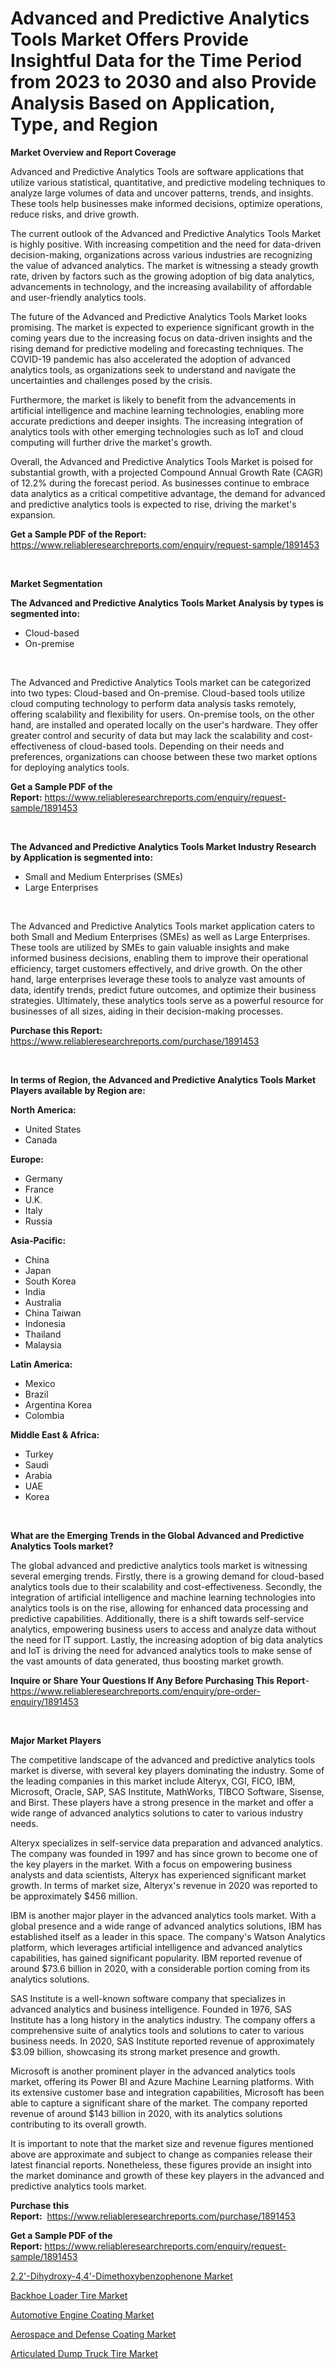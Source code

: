 <p><h1>Advanced and Predictive Analytics Tools Market Offers Provide Insightful Data for the Time Period from 2023 to 2030 and also Provide Analysis Based on Application, Type, and Region</h1></p><p><strong>Market Overview and Report Coverage</strong></p>
<p><p>Advanced and Predictive Analytics Tools are software applications that utilize various statistical, quantitative, and predictive modeling techniques to analyze large volumes of data and uncover patterns, trends, and insights. These tools help businesses make informed decisions, optimize operations, reduce risks, and drive growth.</p><p>The current outlook of the Advanced and Predictive Analytics Tools Market is highly positive. With increasing competition and the need for data-driven decision-making, organizations across various industries are recognizing the value of advanced analytics. The market is witnessing a steady growth rate, driven by factors such as the growing adoption of big data analytics, advancements in technology, and the increasing availability of affordable and user-friendly analytics tools.</p><p>The future of the Advanced and Predictive Analytics Tools Market looks promising. The market is expected to experience significant growth in the coming years due to the increasing focus on data-driven insights and the rising demand for predictive modeling and forecasting techniques. The COVID-19 pandemic has also accelerated the adoption of advanced analytics tools, as organizations seek to understand and navigate the uncertainties and challenges posed by the crisis.</p><p>Furthermore, the market is likely to benefit from the advancements in artificial intelligence and machine learning technologies, enabling more accurate predictions and deeper insights. The increasing integration of analytics tools with other emerging technologies such as IoT and cloud computing will further drive the market's growth.</p><p>Overall, the Advanced and Predictive Analytics Tools Market is poised for substantial growth, with a projected Compound Annual Growth Rate (CAGR) of 12.2% during the forecast period. As businesses continue to embrace data analytics as a critical competitive advantage, the demand for advanced and predictive analytics tools is expected to rise, driving the market's expansion.</p></p>
<p><strong>Get a Sample PDF of the Report:</strong> <a href="https://www.reliableresearchreports.com/enquiry/request-sample/1891453">https://www.reliableresearchreports.com/enquiry/request-sample/1891453</a></p>
<p>&nbsp;</p>
<p><strong>Market Segmentation</strong></p>
<p><strong>The Advanced and Predictive Analytics Tools Market Analysis by types is segmented into:</strong></p>
<p><ul><li>Cloud-based</li><li>On-premise</li></ul></p>
<p>&nbsp;</p>
<p><p>The Advanced and Predictive Analytics Tools market can be categorized into two types: Cloud-based and On-premise. Cloud-based tools utilize cloud computing technology to perform data analysis tasks remotely, offering scalability and flexibility for users. On-premise tools, on the other hand, are installed and operated locally on the user's hardware. They offer greater control and security of data but may lack the scalability and cost-effectiveness of cloud-based tools. Depending on their needs and preferences, organizations can choose between these two market options for deploying analytics tools.</p></p>
<p><strong>Get a Sample PDF of the Report:</strong>&nbsp;<a href="https://www.reliableresearchreports.com/enquiry/request-sample/1891453">https://www.reliableresearchreports.com/enquiry/request-sample/1891453</a></p>
<p>&nbsp;</p>
<p><strong>The Advanced and Predictive Analytics Tools Market Industry Research by Application is segmented into:</strong></p>
<p><ul><li>Small and Medium Enterprises (SMEs)</li><li>Large Enterprises</li></ul></p>
<p>&nbsp;</p>
<p><p>The Advanced and Predictive Analytics Tools market application caters to both Small and Medium Enterprises (SMEs) as well as Large Enterprises. These tools are utilized by SMEs to gain valuable insights and make informed business decisions, enabling them to improve their operational efficiency, target customers effectively, and drive growth. On the other hand, large enterprises leverage these tools to analyze vast amounts of data, identify trends, predict future outcomes, and optimize their business strategies. Ultimately, these analytics tools serve as a powerful resource for businesses of all sizes, aiding in their decision-making processes.</p></p>
<p><strong>Purchase this Report:</strong>&nbsp; <a href="https://www.reliableresearchreports.com/purchase/1891453">https://www.reliableresearchreports.com/purchase/1891453</a></p>
<p>&nbsp;</p>
<p><strong>In terms of Region, the Advanced and Predictive Analytics Tools Market Players available by Region are:</strong></p>
<p>
    <p> <strong> North America: </strong>
        <ul>
            <li>United States</li>
            <li>Canada</li>
        </ul>
        </p> 
    <p> <strong> Europe: </strong>
        <ul>
            <li>Germany</li>
            <li>France</li>
            <li>U.K.</li>
            <li>Italy</li>
            <li>Russia</li>
        </ul>
        </p> 
    <p> <strong> Asia-Pacific: </strong>
        <ul>
            <li>China</li>
            <li>Japan</li>
            <li>South Korea</li>
            <li>India</li>
            <li>Australia</li>
            <li>China Taiwan</li>
            <li>Indonesia</li>
            <li>Thailand</li>
            <li>Malaysia</li>
        </ul>
        </p> 
    <p> <strong> Latin America: </strong>
        <ul>
            <li>Mexico</li>
            <li>Brazil</li>
            <li>Argentina Korea</li>
            <li>Colombia</li>
        </ul>
        </p> 
    <p> <strong> Middle East & Africa: </strong>
        <ul>
            <li>Turkey</li>
            <li>Saudi</li>
            <li>Arabia</li>
            <li>UAE</li>
            <li>Korea</li>
        </ul>
    </p>
    </p>
<p>&nbsp;</p>
<p><strong>What are the Emerging Trends in the Global Advanced and Predictive Analytics Tools market?</strong></p>
<p><p>The global advanced and predictive analytics tools market is witnessing several emerging trends. Firstly, there is a growing demand for cloud-based analytics tools due to their scalability and cost-effectiveness. Secondly, the integration of artificial intelligence and machine learning technologies into analytics tools is on the rise, allowing for enhanced data processing and predictive capabilities. Additionally, there is a shift towards self-service analytics, empowering business users to access and analyze data without the need for IT support. Lastly, the increasing adoption of big data analytics and IoT is driving the need for advanced analytics tools to make sense of the vast amounts of data generated, thus boosting market growth.</p></p>
<p><strong>Inquire or Share Your Questions If Any Before Purchasing This Report</strong>- <a href="https://www.reliableresearchreports.com/enquiry/pre-order-enquiry/1891453">https://www.reliableresearchreports.com/enquiry/pre-order-enquiry/1891453</a></p>
<p>&nbsp;</p>
<p><strong>Major Market Players</strong></p>
<p><p>The competitive landscape of the advanced and predictive analytics tools market is diverse, with several key players dominating the industry. Some of the leading companies in this market include Alteryx, CGI, FICO, IBM, Microsoft, Oracle, SAP, SAS Institute, MathWorks, TIBCO Software, Sisense, and Birst. These players have a strong presence in the market and offer a wide range of advanced analytics solutions to cater to various industry needs.</p><p>Alteryx specializes in self-service data preparation and advanced analytics. The company was founded in 1997 and has since grown to become one of the key players in the market. With a focus on empowering business analysts and data scientists, Alteryx has experienced significant market growth. In terms of market size, Alteryx's revenue in 2020 was reported to be approximately $456 million.</p><p>IBM is another major player in the advanced analytics tools market. With a global presence and a wide range of advanced analytics solutions, IBM has established itself as a leader in this space. The company's Watson Analytics platform, which leverages artificial intelligence and advanced analytics capabilities, has gained significant popularity. IBM reported revenue of around $73.6 billion in 2020, with a considerable portion coming from its analytics solutions.</p><p>SAS Institute is a well-known software company that specializes in advanced analytics and business intelligence. Founded in 1976, SAS Institute has a long history in the analytics industry. The company offers a comprehensive suite of analytics tools and solutions to cater to various business needs. In 2020, SAS Institute reported revenue of approximately $3.09 billion, showcasing its strong market presence and growth.</p><p>Microsoft is another prominent player in the advanced analytics tools market, offering its Power BI and Azure Machine Learning platforms. With its extensive customer base and integration capabilities, Microsoft has been able to capture a significant share of the market. The company reported revenue of around $143 billion in 2020, with its analytics solutions contributing to its overall growth.</p><p>It is important to note that the market size and revenue figures mentioned above are approximate and subject to change as companies release their latest financial reports. Nonetheless, these figures provide an insight into the market dominance and growth of these key players in the advanced and predictive analytics tools market.</p></p>
<p><strong>Purchase this Report:</strong>&nbsp;&nbsp;<a href="https://www.reliableresearchreports.com/purchase/1891453">https://www.reliableresearchreports.com/purchase/1891453</a></p>
<p></p>
<p><strong>Get a Sample PDF of the Report:</strong>&nbsp;<a href="https://www.reliableresearchreports.com/enquiry/request-sample/1891453">https://www.reliableresearchreports.com/enquiry/request-sample/1891453</a></p>
<p><p><a href="https://github.com/AKSHATREPORTPRIME/Market-Research-Report-List-1/blob/main/22-dihydroxy-44-dimethoxybenzophenone-market.md">2,2'-Dihydroxy-4,4'-Dimethoxybenzophenone Market</a></p><p><a href="https://medium.com/@giannicrona/backhoe-loader-tire-market-size-market-outlook-and-market-forecast-2023-to-2030-3e2411cabfde">Backhoe Loader Tire Market</a></p><p><a href="https://www.linkedin.com/pulse/automotive-engine-coating-market-share-amp-new-trends-analysis-lnzgc/">Automotive Engine Coating Market</a></p><p><a href="https://www.linkedin.com/pulse/aerospace-defense-coating-market-challenges-opportunities-fjzdc/">Aerospace and Defense Coating Market</a></p><p><a href="https://medium.com/@ursulastark1/articulated-dump-truck-tire-market-size-market-outlook-and-market-forecast-2023-to-2030-452c45da248f">Articulated Dump Truck Tire Market</a></p></p>